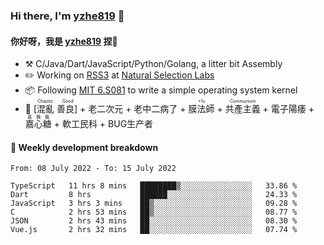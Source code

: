 ### Hi there, I'm [yzhe819](https://github.com/yzhe819) 👋

#### 你好呀，我是 [yzhe819](https://github.com/yzhe819) 捏👋

- :hammer_and_pick: C/Java/Dart/JavaScript/Python/Golang, a litter bit Assembly
- :pencil2: Working on [RSS3](https://github.com/NaturalSelectionLabs/RSS3) at [Natural Selection Labs](https://github.com/NaturalSelectionLabs)
- 📦 Following [MIT 6.S081](https://pdos.csail.mit.edu/6.S081/2020/) to write a simple operating system kernel
- 🔑 <ruby>[混亂 善良]<rp>（</rp><rt>Chaotic Good</rt><rp>）</rp></ruby> + 老二次元 + 老中二病了 + <ruby>膜法師<rp>（</rp><rt>+1s</rt><rp>）</rp></ruby> +  <ruby>共產主義<rp>（</rp><rt>Communism</rt><rp>）</rp></ruby> + 電子陽痿 + <ruby>嘉心糖<rp>（</rp><rt>嘉晚飯</rt><rp>）</rp></ruby> + 軟工民科 + BUG生产者



#### 📝 Weekly development breakdown

<!--START_SECTION:waka-->

```text
From: 08 July 2022 - To: 15 July 2022

TypeScript   11 hrs 8 mins   ████████▒░░░░░░░░░░░░░░░░   33.86 %
Dart         8 hrs           ██████░░░░░░░░░░░░░░░░░░░   24.33 %
JavaScript   3 hrs 3 mins    ██▒░░░░░░░░░░░░░░░░░░░░░░   09.28 %
C            2 hrs 53 mins   ██▒░░░░░░░░░░░░░░░░░░░░░░   08.77 %
JSON         2 hrs 43 mins   ██░░░░░░░░░░░░░░░░░░░░░░░   08.30 %
Vue.js       2 hrs 32 mins   ██░░░░░░░░░░░░░░░░░░░░░░░   07.74 %
```

<!--END_SECTION:waka-->



